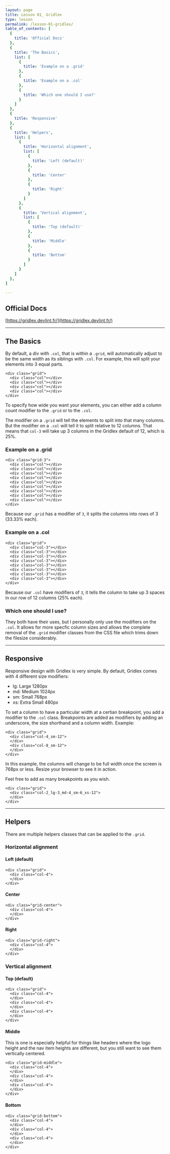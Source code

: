 ```yaml
---
layout: page
title: Lesson 01_ Gridlex
type: lesson
permalink: /lesson-01-gridlex/
table_of_contents: [
  {
    title: 'Official Docs'
  },
  {
    title: 'The Basics',
    list: [
      {
        title: 'Example on a .grid'
      },
      {
        title: 'Example on a .col'
      },
      {
        title: 'Which one should I use?'
      }
    ]
  },
  {
    title: 'Responsive'
  },
  {
    title: 'Helpers',
    list: [
      {
        title: 'Horizontal alignment',
        list: [
          {
            title: 'Left (default)'
          },
          {
            title: 'Center'
          },
          {
            title: 'Right'
          }
        ]
      },
      {
        title: 'Vertical alignment',
        list: [
          {
            title: 'Top (default)'
          },
          {
            title: 'Middle'
          },
          {
            title: 'Bottom'
          }
        ]
      }
    ]
  },
]

---
```


## Official Docs
[https://gridlex.devlint.fr/](https://gridlex.devlint.fr/)

___

## The Basics
By default, a div with `.col`, that is within a `.grid`, will automatically adjust to be the same width as its siblings with `.col`. For example, this will split your elements into 3 equal parts.
```
<div class="grid">
  <div class="col"></div>
  <div class="col"></div>
  <div class="col"></div>
  <div class="col"></div>
</div>
```
<div class="lesson-1__section">
  <div class="grid">
    <div class="col"><div class="block"></div></div>
    <div class="col"><div class="block"></div></div>
    <div class="col"><div class="block"></div></div>
  </div>
</div>

To specify how wide you want your elements, you can either add a column count modifier to the `.grid` or to the `.col`. 

>
The modifier on a `.grid` will tell the elements to split into that many columns. But the modifier on a `.col` will tell it to split relative to 12 columns. That means that `col-3` will take up 3 columns in the Gridlex default of 12, which is 25%.
>

### Example on a .grid
```
<div class="grid-3">
  <div class="col"></div>
  <div class="col"></div>
  <div class="col"></div>
  <div class="col"></div>
  <div class="col"></div>
  <div class="col"></div>
  <div class="col"></div>
  <div class="col"></div>
  <div class="col"></div>
</div>
```
<div class="lesson-1__section">
  <div class="grid-3">
    <div class="col"><div class="block"></div></div>
    <div class="col"><div class="block"></div></div>
    <div class="col"><div class="block"></div></div>
    <div class="col"><div class="block"></div></div>
    <div class="col"><div class="block"></div></div>
    <div class="col"><div class="block"></div></div>
    <div class="col"><div class="block"></div></div>
    <div class="col"><div class="block"></div></div>
    <div class="col"><div class="block"></div></div>
  </div>
</div>

Because our `.grid` has a modifier of `3`, it splits the columns into rows of 3 (33.33% each).

### Example on a .col
```
<div class="grid">
  <div class="col-3"></div>
  <div class="col-3"></div>
  <div class="col-3"></div>
  <div class="col-3"></div>
  <div class="col-3"></div>
  <div class="col-3"></div>
  <div class="col-3"></div>
  <div class="col-3"></div>
</div>
```
<div class="lesson-1__section">
  <div class="grid">
    <div class="col-3"><div class="block"></div></div>
    <div class="col-3"><div class="block"></div></div>
    <div class="col-3"><div class="block"></div></div>
    <div class="col-3"><div class="block"></div></div>
    <div class="col-3"><div class="block"></div></div>
    <div class="col-3"><div class="block"></div></div>
    <div class="col-3"><div class="block"></div></div>
    <div class="col-3"><div class="block"></div></div>
  </div>
</div>

Because our `.col` have modifiers of `3`, it tells the column to take up 3 spaces in our row of 12 columns (25% each).

### Which one should I use?

They both have their uses, but I personally only use the modifiers on the `.col`. It allows for more specfic column sizes and allows the complete removal of the `.grid` modifier classes from the CSS file which trims down the filesize considerably.

___

## Responsive

Responsive design with Gridlex is very simple. By default, Gridlex comes with 4 different size modifiers:

- lg: Large 1280px
- md: Medium 1024px
- sm: Small 768px
- xs: Extra Small 480px

To set a column to have a particular width at a certian breakpoint, you add a modifier to the `.col` class. Breakpoints are added as modifiers by adding an underscore, the size shorthand and a column width. Example:
```
<div class="grid">
  <div class="col-4_sm-12">
  </div>
  <div class="col-8_sm-12">
  </div>
</div>
```
<div class="lesson-1__section">
  <div class="grid">
    <div class="col-4_sm-12"><div class="block"></div></div>
    <div class="col-8_sm-12"><div class="block"></div></div>
  </div>
</div>
In this example, the columns will change to be full width once the screen is 768px or less. Resize your browser to see it in action.

Feel free to add as many breakpoints as you wish.
```
<div class="grid">
  <div class="col-2_lg-3_md-4_sm-6_xs-12">
  </div>
</div>
```
<div class="lesson-1__section">
  <div class="grid">
    <div class="col-2_lg-3_md-4_sm-6_xs-12"><div class="block"></div></div>
    <div class="col-2_lg-3_md-4_sm-6_xs-12"><div class="block"></div></div>
    <div class="col-2_lg-3_md-4_sm-6_xs-12"><div class="block"></div></div>
    <div class="col-2_lg-3_md-4_sm-6_xs-12"><div class="block"></div></div>
    <div class="col-2_lg-3_md-4_sm-6_xs-12"><div class="block"></div></div>
    <div class="col-2_lg-3_md-4_sm-6_xs-12"><div class="block"></div></div>
  </div>
</div>

___

## Helpers

There are multiple helpers classes that can be applied to the `.grid`.

### Horizontal alignment

#### Left (default)
```
<div class="grid">
  <div class="col-4">
  </div>
</div>
```
<div class="lesson-1__section">
  <div class="grid">
    <div class="col-4"><div class="block"></div></div>
  </div>
</div>


#### Center
```
<div class="grid-center">
  <div class="col-4">
  </div>
</div>
```
<div class="lesson-1__section">
  <div class="grid-center">
    <div class="col-4"><div class="block"></div></div>
  </div>
</div>

#### Right
```
<div class="grid-right">
  <div class="col-4">
  </div>
</div>
```
<div class="lesson-1__section">
  <div class="grid-right">
    <div class="col-4"><div class="block"></div></div>
  </div>
</div>

### Vertical alignment

#### Top (default)
```
<div class="grid">
  <div class="col-4">
  </div>
  <div class="col-4">
  </div>
  <div class="col-4">
  </div>
</div>
```
<div class="lesson-1__section">
  <div class="grid">
    <div class="col-4"><div class="block"></div></div>
    <div class="col-4"><div class="block block--large"></div></div>
    <div class="col-4"><div class="block"></div></div>
  </div>
</div>


#### Middle

>
This is one is especially helpful for things like headers where the logo height and the nav item heights are different, but you still want to see them vertically centered.
>

```
<div class="grid-middle">
  <div class="col-4">
  </div>
  <div class="col-4">
  </div>
  <div class="col-4">
  </div>
</div>
```
<div class="lesson-1__section">
  <div class="grid-middle">
    <div class="col-4"><div class="block"></div></div>
    <div class="col-4"><div class="block block--large"></div></div>
    <div class="col-4"><div class="block"></div></div>
  </div>
</div>

#### Bottom
```
<div class="grid-bottom">
  <div class="col-4">
  </div>
  <div class="col-4">
  </div>
  <div class="col-4">
  </div>
</div>
```
<div class="lesson-1__section">
  <div class="grid-bottom">
    <div class="col-4"><div class="block"></div></div>
    <div class="col-4"><div class="block block--large"></div></div>
    <div class="col-4"><div class="block"></div></div>
  </div>
</div>